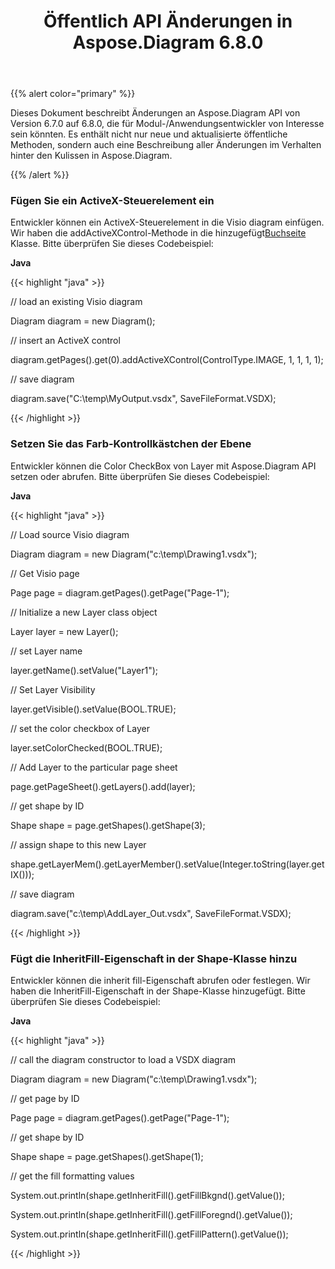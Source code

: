 ﻿---
title: Öffentlich API Änderungen in Aspose.Diagram 6.8.0
type: docs
weight: 10
url: /de/java/public-api-changes-in-aspose-diagram-6-8-0/
---
{{% alert color="primary" %}} 

Dieses Dokument beschreibt Änderungen an Aspose.Diagram API von Version 6.7.0 auf 6.8.0, die für Modul-/Anwendungsentwickler von Interesse sein könnten. Es enthält nicht nur neue und aktualisierte öffentliche Methoden, sondern auch eine Beschreibung aller Änderungen im Verhalten hinter den Kulissen in Aspose.Diagram.

{{% /alert %}} 
### **Fügen Sie ein ActiveX-Steuerelement ein**
 Entwickler können ein ActiveX-Steuerelement in die Visio diagram einfügen. Wir haben die addActiveXControl-Methode in die hinzugefügt[Buchseite](http://www.aspose.com/api/java/diagram/com.aspose.diagram/classes/Page) Klasse. Bitte überprüfen Sie dieses Codebeispiel:

**Java**

{{< highlight "java" >}}

 // load an existing Visio diagram

Diagram diagram = new Diagram();

// insert an ActiveX control

diagram.getPages().get(0).addActiveXControl(ControlType.IMAGE, 1, 1, 1, 1);

// save diagram

diagram.save("C:\\temp\\MyOutput.vsdx", SaveFileFormat.VSDX);

{{< /highlight >}}
### **Setzen Sie das Farb-Kontrollkästchen der Ebene**
Entwickler können die Color CheckBox von Layer mit Aspose.Diagram API setzen oder abrufen. Bitte überprüfen Sie dieses Codebeispiel:

**Java**

{{< highlight "java" >}}

 // Load source Visio diagram

Diagram diagram = new Diagram("c:\\temp\\Drawing1.vsdx");

// Get Visio page

Page page = diagram.getPages().getPage("Page-1");

// Initialize a new Layer class object

Layer layer = new Layer();

// set Layer name

layer.getName().setValue("Layer1");

// Set Layer Visibility

layer.getVisible().setValue(BOOL.TRUE);

// set the color checkbox of Layer

layer.setColorChecked(BOOL.TRUE);

// Add Layer to the particular page sheet

page.getPageSheet().getLayers().add(layer);

// get shape by ID

Shape shape = page.getShapes().getShape(3);

// assign shape to this new Layer

shape.getLayerMem().getLayerMember().setValue(Integer.toString(layer.getIX()));

// save diagram

diagram.save("c:\\temp\\AddLayer_Out.vsdx", SaveFileFormat.VSDX);

{{< /highlight >}}
### **Fügt die InheritFill-Eigenschaft in der Shape-Klasse hinzu**
Entwickler können die inherit fill-Eigenschaft abrufen oder festlegen. Wir haben die InheritFill-Eigenschaft in der Shape-Klasse hinzugefügt. Bitte überprüfen Sie dieses Codebeispiel:

**Java**

{{< highlight "java" >}}

 // call the diagram constructor to load a VSDX diagram

Diagram diagram = new Diagram("c:\\temp\\Drawing1.vsdx");

// get page by ID

Page page = diagram.getPages().getPage("Page-1");

// get shape by ID

Shape shape = page.getShapes().getShape(1);

// get the fill formatting values

System.out.println(shape.getInheritFill().getFillBkgnd().getValue());

System.out.println(shape.getInheritFill().getFillForegnd().getValue());

System.out.println(shape.getInheritFill().getFillPattern().getValue());

{{< /highlight >}}
